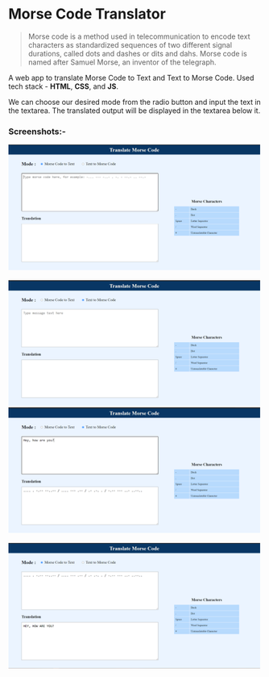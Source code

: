 # Morse Code Translator

> Morse code is a method used in telecommunication to encode text characters as standardized sequences of two different signal durations, called dots and dashes or dits and dahs. Morse code is named after Samuel Morse, an inventor of the telegraph.

A web app to translate Morse Code to Text and Text to Morse Code.
Used tech stack - **HTML**, **CSS**, and **JS**.

We can choose our desired mode from the radio button and input the text in the textarea. The translated output will be displayed in the textarea below it.

### Screenshots:-

<img src="Screenshots/1.png" width="500px">&nbsp;&nbsp;<img src="Screenshots/2.png" width="500px">
<img src="Screenshots/3.png" width="500px">&nbsp;&nbsp;<img src="Screenshots/4.png" width="500x">
